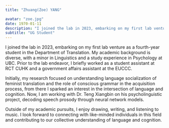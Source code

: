 ```yaml
---
title: "Zhuang(Zoe) YANG"

avatar: "zoe.jpg"
date: 1970-01-11
description: "I joined the lab in 2023, embarking on my first lab venture as a fourth-year student..."
subtitle: "UG Student"
---
```


I joined the lab in 2023, embarking on my first lab venture as a fourth-year student in the Department of Translation. My academic background is diverse, with a minor in Linguistics and a study experience in Psychology at UBC. Prior to the lab endeavor, I briefly worked as a student assistant at RCT CUHK and a government affairs assistant at the EUCCC. 

Initially, my research focused on understanding language socialization of feminist translation and the role of conscious grammar in the acquisition process, from there I sparked an interest in the intersection of language and cognition. Now, I am working with Dr. Teng Xiangbin on his psycholinguistic project, decoding speech prosody through neural network models.

Outside of my academic pursuits, I enjoy drawing, writing, and listening to music. I look forward to connecting with like-minded individuals in this field and contributing to our collective understanding of language and cognition.

